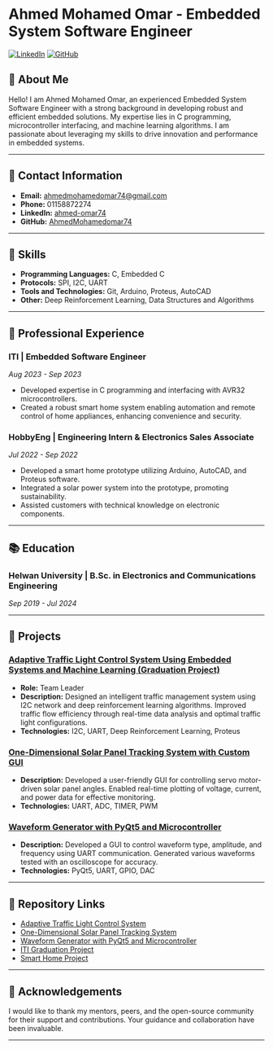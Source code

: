 # Ahmed Mohamed Omar - Embedded System Software Engineer

[![LinkedIn](https://img.shields.io/badge/LinkedIn-Connect-blue)](https://www.linkedin.com/in/ahmed-omar74/)
[![GitHub](https://img.shields.io/badge/GitHub-Follow-black)](https://github.com/AhmedMohamedomar74)

## 👋 About Me

Hello! I am Ahmed Mohamed Omar, an experienced Embedded System Software Engineer with a strong background in developing robust and efficient embedded solutions. My expertise lies in C programming, microcontroller interfacing, and machine learning algorithms. I am passionate about leveraging my skills to drive innovation and performance in embedded systems.

---

## 📧 Contact Information

- **Email:** ahmedmohamedomar74@gmail.com
- **Phone:** 01158872274
- **LinkedIn:** [ahmed-omar74](https://www.linkedin.com/in/ahmed-omar74/)
- **GitHub:** [AhmedMohamedomar74](https://github.com/AhmedMohamedomar74)

---

## 🔧 Skills

- **Programming Languages:** C, Embedded C
- **Protocols:** SPI, I2C, UART
- **Tools and Technologies:** Git, Arduino, Proteus, AutoCAD
- **Other:** Deep Reinforcement Learning, Data Structures and Algorithms

---

## 💼 Professional Experience

### ITI | Embedded Software Engineer
*Aug 2023 - Sep 2023*
- Developed expertise in C programming and interfacing with AVR32 microcontrollers.
- Created a robust smart home system enabling automation and remote control of home appliances, enhancing convenience and security.

### HobbyEng | Engineering Intern & Electronics Sales Associate
*Jul 2022 - Sep 2022*
- Developed a smart home prototype utilizing Arduino, AutoCAD, and Proteus software.
- Integrated a solar power system into the prototype, promoting sustainability.
- Assisted customers with technical knowledge on electronic components.

---

## 📚 Education

### Helwan University | B.Sc. in Electronics and Communications Engineering
*Sep 2019 - Jul 2024*

---

## 🚀 Projects

### [Adaptive Traffic Light Control System Using Embedded Systems and Machine Learning (Graduation Project)](https://github.com/AhmedMohamedomar74/adaptive-traffic-light-control-system)
- **Role:** Team Leader
- **Description:** Designed an intelligent traffic management system using I2C network and deep reinforcement learning algorithms. Improved traffic flow efficiency through real-time data analysis and optimal traffic light configurations.
- **Technologies:** I2C, UART, Deep Reinforcement Learning, Proteus

### [One-Dimensional Solar Panel Tracking System with Custom GUI](https://github.com/AhmedMohamedomar74/Solar-panel-tracking)
- **Description:** Developed a user-friendly GUI for controlling servo motor-driven solar panel angles. Enabled real-time plotting of voltage, current, and power data for effective monitoring.
- **Technologies:** UART, ADC, TIMER, PWM

### [Waveform Generator with PyQt5 and Microcontroller](https://github.com/AhmedMohamedomar74/Wave-Generator)
- **Description:** Developed a GUI to control waveform type, amplitude, and frequency using UART communication. Generated various waveforms tested with an oscilloscope for accuracy.
- **Technologies:** PyQt5, UART, GPIO, DAC

---

## 📁 Repository Links

- [Adaptive Traffic Light Control System](https://github.com/AhmedMohamedomar74/adaptive-traffic-light-control-system)
- [One-Dimensional Solar Panel Tracking System](https://github.com/AhmedMohamedomar74/Solar-panel-tracking)
- [Waveform Generator with PyQt5 and Microcontroller](https://github.com/AhmedMohamedomar74/Wave-Generator)
- [ITI Graduation Project](https://github.com/AhmedMohamedomar74/ITI-graduation-project)
- [Smart Home Project](https://github.com/AhmedMohamedomar74/SmartHome_Project)

---

## 🌟 Acknowledgements

I would like to thank my mentors, peers, and the open-source community for their support and contributions. Your guidance and collaboration have been invaluable.

---
